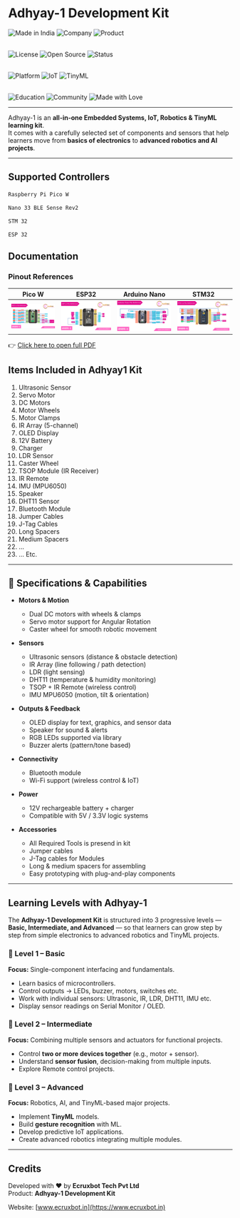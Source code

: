 # Adhyay-1 Development Kit 

![Made in India](https://img.shields.io/badge/Made%20in-India-orange?style=for-the-badge&logo=india) 
![Company](https://img.shields.io/badge/Ecruxbot-Tech%20Pvt%20Ltd-red?style=for-the-badge&logo=github) 
![Product](https://img.shields.io/badge/Product-Adhyay--1-blue?style=for-the-badge&logo=robotframework)  
<br>

![License](https://img.shields.io/badge/License-Apache%202.0%20%7C%20CC--BY%204.0-green?style=for-the-badge) 
![Open Source](https://img.shields.io/badge/Open--Source-Yes-brightgreen?style=for-the-badge&logo=opensourceinitiative) 
![Status](https://img.shields.io/badge/Status-Active%20Development-brightgreen?style=for-the-badge)  
<br>

![Platform](https://img.shields.io/badge/Platform-Pico%20W%20%7C%20ESP32%20%7C%20Arduino%20%7C%20STM32-blue?style=for-the-badge&logo=raspberrypi) 
![IoT](https://img.shields.io/badge/Supports-IoT-purple?style=for-the-badge&logo=cloud) 
![TinyML](https://img.shields.io/badge/Supports-TinyML-yellow?style=for-the-badge&logo=tensorflow)  
<br>

![Education](https://img.shields.io/badge/Focus-Education%20%26%20Projects-ff69b4?style=for-the-badge&logo=bookstack) 
![Community](https://img.shields.io/badge/Community-Students%20%7C%20Makers%20%7C%20Educators-lightblue?style=for-the-badge&logo=people) 
![Made with Love](https://img.shields.io/badge/Made%20with-%E2%9D%A4-red?style=for-the-badge)  

---

Adhyay-1 is an **all-in-one Embedded Systems, IoT, Robotics & TinyML learning kit**.  
It comes with a carefully selected set of components and sensors that help learners move from **basics of electronics** to **advanced robotics and AI projects**.  

---

## Supported Controllers
```
Raspberry Pi Pico W

```
```
Nano 33 BLE Sense Rev2
```
```
STM 32

```
```
ESP 32

```


##  Documentation  

###  Pinout References  

| Pico W | ESP32 | Arduino Nano | STM32 |
|--------|-------|--------------|-------|
| ![Pico W](Documents/Pinouts/Pinouts_Pico_W.png) | ![ESP32](Documents/Pinouts/Pinouts_ESP32.png) | ![Nano](Documents/Pinouts/Pinouts_Nano.png) | ![STM32](Documents/Pinouts/Pinouts_STM32.png) |


👉 [Click here to open full PDF](https://github.com/ecruxbot/Adhayay1/blob/main/Documents/Pin%20Reference%20(Pinouts)/Pin_Reference_Adhyay1.pdf)



##  Items Included in Adhyay1 Kit  

1. Ultrasonic Sensor  
2. Servo Motor  
3. DC Motors  
4. Motor Wheels  
5. Motor Clamps  
6. IR Array (5-channel)  
7. OLED Display  
8. 12V Battery  
9. Charger  
10. LDR Sensor  
11. Caster Wheel  
12. TSOP Module (IR Receiver)  
13. IR Remote  
14. IMU (MPU6050)  
15. Speaker  
16. DHT11 Sensor  
17. Bluetooth Module  
18. Jumper Cables 
19. J-Tag Cables  
20. Long Spacers  
21. Medium Spacers
22. ...
23. ...
Etc.

---

## 🔧 Specifications & Capabilities  

- **Motors & Motion**  
  - Dual DC motors with wheels & clamps  
  - Servo motor support for Angular Rotation  
  - Caster wheel for smooth robotic movement  

- **Sensors**  
  - Ultrasonic sensors (distance & obstacle detection)  
  - IR Array (line following / path detection)  
  - LDR (light sensing)  
  - DHT11 (temperature & humidity monitoring)  
  - TSOP + IR Remote (wireless control)  
  - IMU MPU6050 (motion, tilt & orientation)  

- **Outputs & Feedback**  
  - OLED display for text, graphics, and sensor data  
  - Speaker for sound & alerts  
  - RGB LEDs supported via library  
  - Buzzer alerts (pattern/tone based)  

- **Connectivity**  
  - Bluetooth module 
  - Wi-Fi support (wireless control & IoT)  

- **Power**  
  - 12V rechargeable battery + charger  
  - Compatible with 5V / 3.3V logic systems  

- **Accessories**  
  - All Required Tools is presend in kit
  - Jumper cables 
  - J-Tag cables for Modules
  - Long & medium spacers for assembling  
  - Easy prototyping with plug-and-play components  

---

##  Learning Levels with Adhyay-1  

The **Adhyay-1 Development Kit** is structured into 3 progressive levels — **Basic, Intermediate, and Advanced** — so that learners can grow step by step from simple electronics to advanced robotics and TinyML projects.  


### 🔹 Level 1 – Basic  
**Focus:** Single-component interfacing and fundamentals.  

- Learn basics of microcontrollers.
- Control outputs → LEDs, buzzer, motors, switches etc.  
- Work with individual sensors: Ultrasonic, IR, LDR, DHT11, IMU etc.  
- Display sensor readings on Serial Monitor / OLED.  


### 🔹 Level 2 – Intermediate  
**Focus:** Combining multiple sensors and actuators for functional projects.  

- Control **two or more devices together** (e.g., motor + sensor).  
- Understand **sensor fusion**, decision-making from multiple inputs.  
- Explore Remote control projects.  


### 🔹 Level 3 – Advanced  
**Focus:** Robotics, AI, and TinyML-based major projects.  

- Implement **TinyML** models.  
- Build **gesture recognition** with ML.  
- Develop predictive IoT applications.  
- Create advanced robotics integrating multiple modules.  

---




##  Credits  

Developed with ❤️ by **Ecruxbot Tech Pvt Ltd**  
Product: **Adhyay-1 Development Kit**  

 Website: [www.ecruxbot.in](https://www.ecruxbot.in)  
